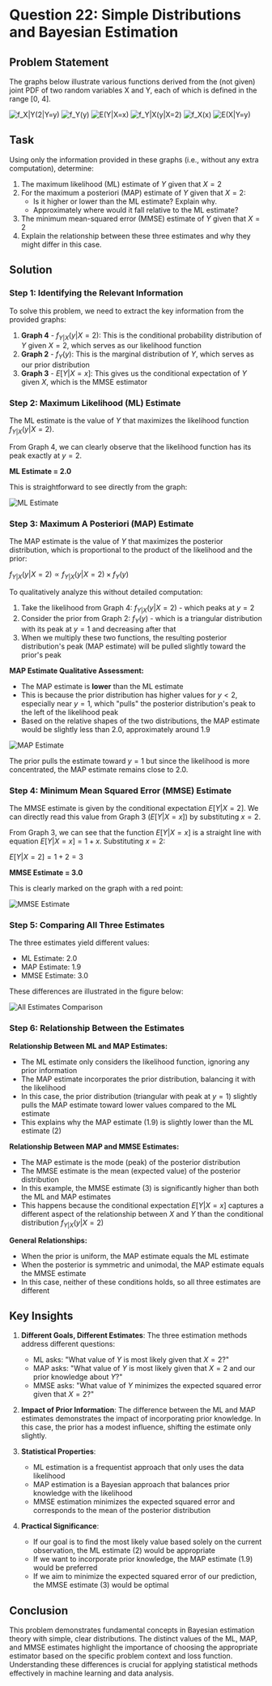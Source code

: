 # Question 22: Simple Distributions and Bayesian Estimation

## Problem Statement
The graphs below illustrate various functions derived from the (not given) joint PDF of two random variables X and Y, each of which is defined in the range [0, 4].

![f_X|Y(2|Y=y)](../Images/L2_7_Quiz_22/graph1_f_X_given_Y.png)
![f_Y(y)](../Images/L2_7_Quiz_22/graph2_f_Y.png)
![E(Y|X=x)](../Images/L2_7_Quiz_22/graph3_E_Y_given_X.png)
![f_Y|X(y|X=2)](../Images/L2_7_Quiz_22/graph4_f_Y_given_X.png)
![f_X(x)](../Images/L2_7_Quiz_22/graph5_f_X.png)
![E(X|Y=y)](../Images/L2_7_Quiz_22/graph6_E_X_given_Y.png)

## Task
Using only the information provided in these graphs (i.e., without any extra computation), determine:

1. The maximum likelihood (ML) estimate of $Y$ given that $X=2$
2. For the maximum a posteriori (MAP) estimate of $Y$ given that $X=2$:
   - Is it higher or lower than the ML estimate? Explain why.
   - Approximately where would it fall relative to the ML estimate?
3. The minimum mean-squared error (MMSE) estimate of $Y$ given that $X=2$
4. Explain the relationship between these three estimates and why they might differ in this case.

## Solution

### Step 1: Identifying the Relevant Information

To solve this problem, we need to extract the key information from the provided graphs:

1. **Graph 4** - $f_{Y|X}(y|X=2)$: This is the conditional probability distribution of $Y$ given $X=2$, which serves as our likelihood function
2. **Graph 2** - $f_{Y}(y)$: This is the marginal distribution of $Y$, which serves as our prior distribution
3. **Graph 3** - $E[Y|X=x]$: This gives us the conditional expectation of $Y$ given $X$, which is the MMSE estimator

### Step 2: Maximum Likelihood (ML) Estimate

The ML estimate is the value of $Y$ that maximizes the likelihood function $f_{Y|X}(y|X=2)$.

From Graph 4, we can clearly observe that the likelihood function has its peak exactly at $y = 2$. 

**ML Estimate = 2.0**

This is straightforward to see directly from the graph:

![ML Estimate](../Images/L2_7_Quiz_22/ml_estimate_soln.png)

### Step 3: Maximum A Posteriori (MAP) Estimate

The MAP estimate is the value of $Y$ that maximizes the posterior distribution, which is proportional to the product of the likelihood and the prior:

$f_{Y|X}(y|X=2) \propto f_{Y|X}(y|X=2) \times f_Y(y)$

To qualitatively analyze this without detailed computation:

1. Take the likelihood from Graph 4: $f_{Y|X}(y|X=2)$ - which peaks at $y = 2$
2. Consider the prior from Graph 2: $f_Y(y)$ - which is a triangular distribution with its peak at $y=1$ and decreasing after that
3. When we multiply these two functions, the resulting posterior distribution's peak (MAP estimate) will be pulled slightly toward the prior's peak

**MAP Estimate Qualitative Assessment:**
- The MAP estimate is **lower** than the ML estimate
- This is because the prior distribution has higher values for $y < 2$, especially near $y = 1$, which "pulls" the posterior distribution's peak to the left of the likelihood peak
- Based on the relative shapes of the two distributions, the MAP estimate would be slightly less than 2.0, approximately around 1.9

![MAP Estimate](../Images/L2_7_Quiz_22/map_estimate_soln.png)

The prior pulls the estimate toward $y=1$ but since the likelihood is more concentrated, the MAP estimate remains close to 2.0.

### Step 4: Minimum Mean Squared Error (MMSE) Estimate

The MMSE estimate is given by the conditional expectation $E[Y|X=2]$. We can directly read this value from Graph 3 ($E[Y|X=x]$) by substituting $x=2$.

From Graph 3, we can see that the function $E[Y|X=x]$ is a straight line with equation $E[Y|X=x] = 1 + x$. Substituting $x=2$:

$E[Y|X=2] = 1 + 2 = 3$

**MMSE Estimate = 3.0**

This is clearly marked on the graph with a red point:

![MMSE Estimate](../Images/L2_7_Quiz_22/mmse_estimate_soln.png)

### Step 5: Comparing All Three Estimates

The three estimates yield different values:
- ML Estimate: 2.0
- MAP Estimate: 1.9
- MMSE Estimate: 3.0

These differences are illustrated in the figure below:

![All Estimates Comparison](../Images/L2_7_Quiz_22/all_estimates_comparison_soln.png)

### Step 6: Relationship Between the Estimates

**Relationship Between ML and MAP Estimates:**
- The ML estimate only considers the likelihood function, ignoring any prior information
- The MAP estimate incorporates the prior distribution, balancing it with the likelihood
- In this case, the prior distribution (triangular with peak at $y=1$) slightly pulls the MAP estimate toward lower values compared to the ML estimate
- This explains why the MAP estimate (1.9) is slightly lower than the ML estimate (2)

**Relationship Between MAP and MMSE Estimates:**
- The MAP estimate is the mode (peak) of the posterior distribution
- The MMSE estimate is the mean (expected value) of the posterior distribution
- In this example, the MMSE estimate (3) is significantly higher than both the ML and MAP estimates
- This happens because the conditional expectation $E[Y|X=x]$ captures a different aspect of the relationship between $X$ and $Y$ than the conditional distribution $f_{Y|X}(y|X=2)$

**General Relationships:**
- When the prior is uniform, the MAP estimate equals the ML estimate
- When the posterior is symmetric and unimodal, the MAP estimate equals the MMSE estimate
- In this case, neither of these conditions holds, so all three estimates are different

## Key Insights

1. **Different Goals, Different Estimates**: The three estimation methods address different questions:
   - ML asks: "What value of $Y$ is most likely given that $X=2$?"
   - MAP asks: "What value of $Y$ is most likely given that $X=2$ and our prior knowledge about $Y$?"
   - MMSE asks: "What value of $Y$ minimizes the expected squared error given that $X=2$?"

2. **Impact of Prior Information**: The difference between the ML and MAP estimates demonstrates the impact of incorporating prior knowledge. In this case, the prior has a modest influence, shifting the estimate only slightly.

3. **Statistical Properties**: 
   - ML estimation is a frequentist approach that only uses the data likelihood
   - MAP estimation is a Bayesian approach that balances prior knowledge with the likelihood
   - MMSE estimation minimizes the expected squared error and corresponds to the mean of the posterior distribution

4. **Practical Significance**: 
   - If our goal is to find the most likely value based solely on the current observation, the ML estimate (2) would be appropriate
   - If we want to incorporate prior knowledge, the MAP estimate (1.9) would be preferred
   - If we aim to minimize the expected squared error of our prediction, the MMSE estimate (3) would be optimal

## Conclusion

This problem demonstrates fundamental concepts in Bayesian estimation theory with simple, clear distributions. The distinct values of the ML, MAP, and MMSE estimates highlight the importance of choosing the appropriate estimator based on the specific problem context and loss function. Understanding these differences is crucial for applying statistical methods effectively in machine learning and data analysis. 
